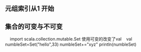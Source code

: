 ## 元组索引从1 开始

## 集合的可变与不可变
     import scala.collection.mutable.Set 使用可变的改变了val
    val numbleSet=Set("hello",33)
     numbleSet+="xyz"
     println(numbleSet)
